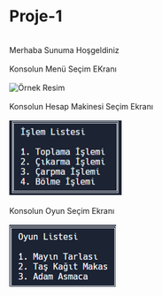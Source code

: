 # Proje-1
<br>
Merhaba Sunuma Hoşgeldiniz
<br>
<br>
Konsolun Menü Seçim EKranı
<br>
<br>
<img src="resimler/Konsol Mneü.png" alt="Örnek Resim"/>
<br>
<br>
Konsolun Hesap Makinesi Seçim Ekranı
<br>
<br>
<img src="resimler/Hesap Makinesi.png" alt="Örnek Resim"/>
<br>
<br>
Konsolun Oyun Seçim Ekranı
<br>
<br>
<img src="resimler/Oyunlar.png" alt="Örnek Resim"/>
